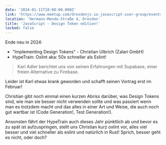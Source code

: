 ```yaml
---
date: '2024-01-11T18:00:00.000Z'
link: 'https://www.meetup.com/dresdenjs-io-javascript-user-group/events/297333749'
location: 'Hermann-Mende-Straße 4, Dresden'
title: 'JavaScript - Design Token edition!'
locked: false
---
```

Ende neu in 2024:

* "Implementing Design Tokens" - Christian Ulbrich (Zalari GmbH)
* HypeTrain: Oxlint aka: 50x schneller als Eslint!

> Karl Adler berichtet uns von seinen Erfahrungen mit Supabase, einer freien Alternative zu Firebase.

Leider ist Karl etwas krank geworden und schafft seinen Vortrag erst im Februar!

Christian gibt noch einmal einen kurzen Abriss darüber, was Design Tokens sind, wie man sie besser nicht verwenden sollte und was passiert wenn man es trotzdem macht und das alles in einer Art und Weise, die auch noch gut wartbar ist (Code Generation!, Test Generation!).

Ansonsten fährt der HypeTrain auch dieses Jahr pünktlich ab und bevor es zu spät ist aufzuspringen, stellt uns Christian kurz oxlint vor, alles viel besser und viel schneller als eslint und natürlich in Rust! Sprich, besser geht es nicht, oder doch?
